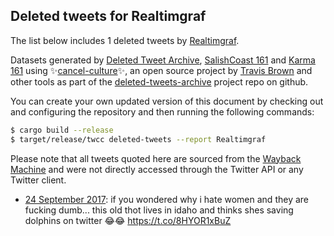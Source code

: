 ## Deleted tweets for Realtimgraf

The list below includes 1 deleted tweets by
[Realtimgraf](https://twitter.com/Realtimgraf).



Datasets generated by [Deleted Tweet Archive](https://twitter.com/deletedtweet161), 
[SalishCoast 161](https://twitter.com/SalishCoastA) and [Karma 161](https://twitter.com/KarmaOneSixOne) 
using ✨[cancel-culture](https://github.com/travisbrown/cancel-culture)✨, an open source project by 
[Travis Brown](https://twitter.com/travisbrown) and other tools as part of the 
[deleted-tweets-archive](https://github.com/salcoast/deleted-tweets-archive/) project repo on github.

You can create your own updated version of this document by checking out and configuring the
repository and then running the following commands:

```bash
$ cargo build --release
$ target/release/twcc deleted-tweets --report Realtimgraf
```

Please note that all tweets quoted here are sourced from the
[Wayback Machine](https://web.archive.org) and were not directly accessed through the Twitter API or
any Twitter client.

* [24 September 2017](https://web.archive.org/web/20170924161650/https://twitter.com/RealTimGraf/status/911987802375462912): if you wondered why i hate women and they are fucking dumb... this old thot lives in idaho and thinks shes saving dolphins on twitter 😂😂 https://t.co/8HYOR1xBuZ
